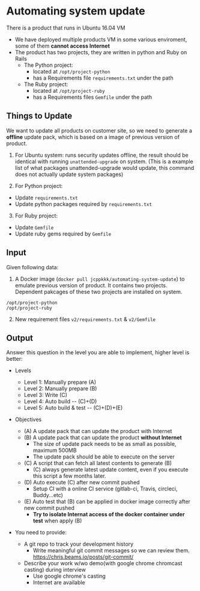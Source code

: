 Automating system update
===
There is a product that runs in Ubuntu 16.04 VM
- We have deployed multiple products VM in some various enviroment, some of them **cannot access Internet**
- The product has two projects, they are written in python and Ruby on Rails
  - The Python project:
    - located at `/opt/project-python`
    - has a Requirements file `requirements.txt` under the path
  - The Ruby project:
    - located at `/opt/project-ruby`
    - has a Requirements files `Gemfile` under the path
    
## Things to Update
We want to update all products on customer site, so we need to generate a **offline** update pack, which is based on a image of previous version of product.

1. For Ubuntu system: runs security updates offline, the result should be identical with running `unattended-upgrade` on system.
  (This is a example list of what packages unattended-upgrade would update, this command does not actually update system packages)

2. For Python project:
  - Update `requirements.txt`
  - Update python packages required by `requirements.txt`

3. For Ruby project:
  - Update `Gemfile`
  - Update ruby gems required by `Gemfile`

## Input
Given following data:
1. A Docker image (`docker pull jcppkkk/automating-system-update`) to emulate previous version of product. It contains two projects. Dependent pakcages of these two projects are installed on system.
  ~~~
  /opt/project-python
  /opt/project-ruby
  ~~~

2. New requirement files `v2/requirements.txt` & `v2/Gemfile`

## Output
Answer this question in the level you are able to implement, higher level is better:

- Levels
  - Level 1: Manually prepare (A)
  - Level 2: Manually prepare (B)
  - Level 3: Write (C)
  - Level 4: Auto build -- (C)+(D)
  - Level 5: Auto build & test -- (C)+(D)+(E)

- Objectives
  - (A) A update pack that can update the product with Internet
  - (B) A update pack that can update the product **without Internet**
    - The size of update pack needs to be as small as possible, maximum 500MB
    - The update pack should be able to execute on the server
  - (C) A script that can fetch all latest contents to generate (B)
    - (C) always generate latest update content, even if you execute this script a few months later.
  - (D) Auto execute (C) after new commit pushed
    - Setup CI with a online CI service (gitlab-ci, Travis, circleci, Buddy...etc)
  - (E) Auto test that (B) can be applied in docker image correctly after new commit pushed
    - **Try to isolate Internat access of the docker container under test** when apply (B)

- You need to provide:
  - A git repo to track your development history
    - Write meaningful git commit messages so we can review them. https://chris.beams.io/posts/git-commit/
  - Describe your work w/wo demo(with google chrome chromcast casting) during interview
    - Use google chrome's casting
    - Internet are available
